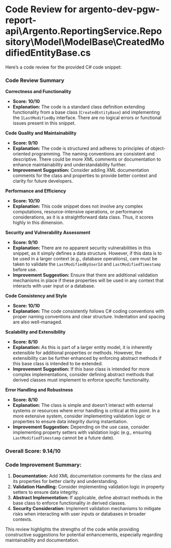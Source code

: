 # Code Review for argento-dev-pgw-report-api\Argento.ReportingService.Repository\Model\ModelBase\CreatedModifiedEntityBase.cs

Here’s a code review for the provided C# code snippet:

### Code Review Summary

**Correctness and Functionality**
- **Score: 10/10**
- **Explanation:** The code is a standard class definition extending functionality from a base class (`CreatedEntityBase`) and implementing the `ILastModifiedBy` interface. There are no logical errors or functional issues present in this snippet.

**Code Quality and Maintainability**
- **Score: 9/10**
- **Explanation:** The code is structured and adheres to principles of object-oriented programming. The naming conventions are consistent and descriptive. There could be more XML comments or documentation to enhance maintainability and understandability further.
- **Improvement Suggestion:** Consider adding XML documentation comments for the class and properties to provide better context and clarity for future developers.

**Performance and Efficiency**
- **Score: 10/10**
- **Explanation:** This code snippet does not involve any complex computations, resource-intensive operations, or performance considerations, as it is a straightforward data class. Thus, it scores highly in this dimension.

**Security and Vulnerability Assessment**
- **Score: 9/10**
- **Explanation:** There are no apparent security vulnerabilities in this snippet, as it simply defines a data structure. However, if this data is to be used in a larger context (e.g., database operations), care must be taken to validate the `LastModifiedByUserId` and `LastModifiedTimestamp` before use.
- **Improvement Suggestion:** Ensure that there are additional validation mechanisms in place if these properties will be used in any context that interacts with user input or a database.

**Code Consistency and Style**
- **Score: 10/10**
- **Explanation:** The code consistently follows C# coding conventions with proper naming conventions and clear structure. Indentation and spacing are also well-managed.

**Scalability and Extensibility**
- **Score: 8/10**
- **Explanation:** As this is part of a larger entity model, it is inherently extensible for additional properties or methods. However, the extensibility can be further enhanced by enforcing abstract methods if this base class is intended to be extended. 
- **Improvement Suggestion:** If this base class is intended for more complex implementations, consider defining abstract methods that derived classes must implement to enforce specific functionality.

**Error Handling and Robustness**
- **Score: 8/10**
- **Explanation:** The class is simple and doesn’t interact with external systems or resources where error handling is critical at this point. In a more extensive system, consider implementing validation logic or properties to ensure data integrity during instantiation.
- **Improvement Suggestion:** Depending on the use case, consider implementing property setters with validation logic (e.g., ensuring `LastModifiedTimestamp` cannot be a future date).

### Overall Score: 9.14/10

### Code Improvement Summary:
1. **Documentation:** Add XML documentation comments for the class and its properties for better clarity and understanding.
2. **Validation Handling:** Consider implementing validation logic in property setters to ensure data integrity.
3. **Abstract Implementation:** If applicable, define abstract methods in the base class to enforce functionality in derived classes.
4. **Security Consideration:** Implement validation mechanisms to mitigate risks when interacting with user inputs or databases in broader contexts. 

This review highlights the strengths of the code while providing constructive suggestions for potential enhancements, especially regarding maintainability and documentation.